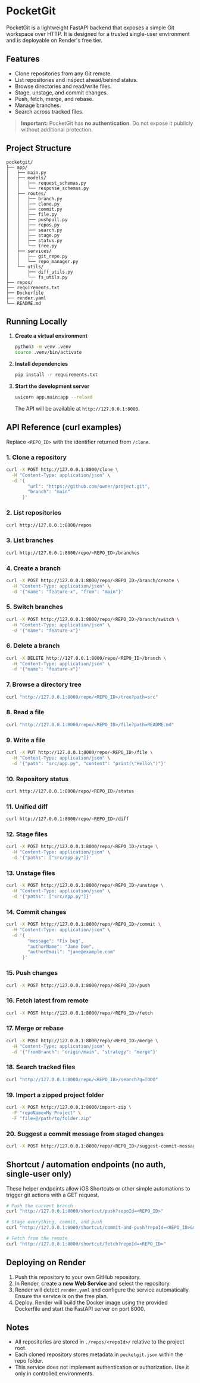 # PocketGit

PocketGit is a lightweight FastAPI backend that exposes a simple Git workspace over HTTP. It is designed for a trusted single-user environment and is deployable on Render's free tier.

## Features

- Clone repositories from any Git remote.
- List repositories and inspect ahead/behind status.
- Browse directories and read/write files.
- Stage, unstage, and commit changes.
- Push, fetch, merge, and rebase.
- Manage branches.
- Search across tracked files.

> **Important:** PocketGit has **no authentication**. Do not expose it publicly without additional protection.

## Project Structure

```
pocketgit/
├── app/
│   ├── main.py
│   ├── models/
│   │   ├── request_schemas.py
│   │   └── response_schemas.py
│   ├── routes/
│   │   ├── branch.py
│   │   ├── clone.py
│   │   ├── commit.py
│   │   ├── file.py
│   │   ├── pushpull.py
│   │   ├── repos.py
│   │   ├── search.py
│   │   ├── stage.py
│   │   ├── status.py
│   │   └── tree.py
│   ├── services/
│   │   ├── git_repo.py
│   │   └── repo_manager.py
│   └── utils/
│       ├── diff_utils.py
│       └── fs_utils.py
├── repos/
├── requirements.txt
├── Dockerfile
├── render.yaml
└── README.md
```

## Running Locally

1. **Create a virtual environment**

   ```bash
   python3 -m venv .venv
   source .venv/bin/activate
   ```

2. **Install dependencies**

   ```bash
   pip install -r requirements.txt
   ```

3. **Start the development server**

   ```bash
   uvicorn app.main:app --reload
   ```

   The API will be available at `http://127.0.0.1:8000`.

## API Reference (curl examples)

Replace `<REPO_ID>` with the identifier returned from `/clone`.

### 1. Clone a repository

```bash
curl -X POST http://127.0.0.1:8000/clone \
  -H "Content-Type: application/json" \
  -d '{
        "url": "https://github.com/owner/project.git",
        "branch": "main"
      }'
```

### 2. List repositories

```bash
curl http://127.0.0.1:8000/repos
```

### 3. List branches

```bash
curl http://127.0.0.1:8000/repo/<REPO_ID>/branches
```

### 4. Create a branch

```bash
curl -X POST http://127.0.0.1:8000/repo/<REPO_ID>/branch/create \
  -H "Content-Type: application/json" \
  -d '{"name": "feature-x", "from": "main"}'
```

### 5. Switch branches

```bash
curl -X POST http://127.0.0.1:8000/repo/<REPO_ID>/branch/switch \
  -H "Content-Type: application/json" \
  -d '{"name": "feature-x"}'
```

### 6. Delete a branch

```bash
curl -X DELETE http://127.0.0.1:8000/repo/<REPO_ID>/branch \
  -H "Content-Type: application/json" \
  -d '{"name": "feature-x"}'
```

### 7. Browse a directory tree

```bash
curl "http://127.0.0.1:8000/repo/<REPO_ID>/tree?path=src"
```

### 8. Read a file

```bash
curl "http://127.0.0.1:8000/repo/<REPO_ID>/file?path=README.md"
```

### 9. Write a file

```bash
curl -X PUT http://127.0.0.1:8000/repo/<REPO_ID>/file \
  -H "Content-Type: application/json" \
  -d '{"path": "src/app.py", "content": "print(\"Hello\")"}'
```

### 10. Repository status

```bash
curl http://127.0.0.1:8000/repo/<REPO_ID>/status
```

### 11. Unified diff

```bash
curl http://127.0.0.1:8000/repo/<REPO_ID>/diff
```

### 12. Stage files

```bash
curl -X POST http://127.0.0.1:8000/repo/<REPO_ID>/stage \
  -H "Content-Type: application/json" \
  -d '{"paths": ["src/app.py"]}'
```

### 13. Unstage files

```bash
curl -X POST http://127.0.0.1:8000/repo/<REPO_ID>/unstage \
  -H "Content-Type: application/json" \
  -d '{"paths": ["src/app.py"]}'
```

### 14. Commit changes

```bash
curl -X POST http://127.0.0.1:8000/repo/<REPO_ID>/commit \
  -H "Content-Type: application/json" \
  -d '{
        "message": "Fix bug",
        "authorName": "Jane Doe",
        "authorEmail": "jane@example.com"
      }'
```

### 15. Push changes

```bash
curl -X POST http://127.0.0.1:8000/repo/<REPO_ID>/push
```

### 16. Fetch latest from remote

```bash
curl -X POST http://127.0.0.1:8000/repo/<REPO_ID>/fetch
```

### 17. Merge or rebase

```bash
curl -X POST http://127.0.0.1:8000/repo/<REPO_ID>/merge \
  -H "Content-Type: application/json" \
  -d '{"fromBranch": "origin/main", "strategy": "merge"}'
```

### 18. Search tracked files

```bash
curl "http://127.0.0.1:8000/repo/<REPO_ID>/search?q=TODO"
```

### 19. Import a zipped project folder

```bash
curl -X POST http://127.0.0.1:8000/import-zip \
  -F "repoName=My Project" \
  -F "file=@/path/to/folder.zip"
```

### 20. Suggest a commit message from staged changes

```bash
curl -X POST http://127.0.0.1:8000/repo/<REPO_ID>/suggest-commit-message
```

## Shortcut / automation endpoints (no auth, single-user only)

These helper endpoints allow iOS Shortcuts or other simple automations to trigger git actions with a GET request.

```bash
# Push the current branch
curl "http://127.0.0.1:8000/shortcut/push?repoId=<REPO_ID>"

# Stage everything, commit, and push
curl "http://127.0.0.1:8000/shortcut/commit-and-push?repoId=<REPO_ID>&msg=Quick%20sync&name=Jane%20Doe&email=jane%40example.com"

# Fetch from the remote
curl "http://127.0.0.1:8000/shortcut/fetch?repoId=<REPO_ID>"
```

## Deploying on Render

1. Push this repository to your own GitHub repository.
2. In Render, create a **new Web Service** and select the repository.
3. Render will detect `render.yaml` and configure the service automatically. Ensure the service is on the free plan.
4. Deploy. Render will build the Docker image using the provided Dockerfile and start the FastAPI server on port 8000.

## Notes

- All repositories are stored in `./repos/<repoId>/` relative to the project root.
- Each cloned repository stores metadata in `pocketgit.json` within the repo folder.
- This service does not implement authentication or authorization. Use it only in controlled environments.
